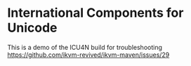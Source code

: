 International Components for Unicode 
=========

This is a demo of the ICU4N build for troubleshooting https://github.com/ikvm-revived/ikvm-maven/issues/29